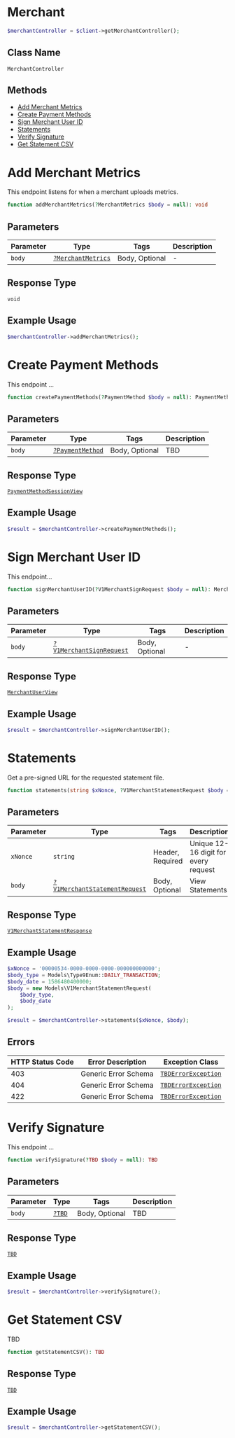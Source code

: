 # Merchant

```php
$merchantController = $client->getMerchantController();
```

## Class Name

`MerchantController`

## Methods

* [Add Merchant Metrics](../../doc/controllers/merchant.md#add-merchant-metrics)
* [Create Payment Methods](../../doc/controllers/merchant.md#create-payment-methods)
* [Sign Merchant User ID](../../doc/controllers/merchant.md#sign-merchant-user-id)
* [Statements](../../doc/controllers/merchant.md#statements)
* [Verify Signature](../../doc/controllers/merchant.md#verify-signature)
* [Get Statement CSV](../../doc/controllers/merchant.md#get-statement-csv)


# Add Merchant Metrics

This endpoint listens for when a merchant uploads metrics.

```php
function addMerchantMetrics(?MerchantMetrics $body = null): void
```

## Parameters

| Parameter | Type | Tags | Description |
|  --- | --- | --- | --- |
| `body` | [`?MerchantMetrics`](../../doc/models/merchant-metrics.md) | Body, Optional | - |

## Response Type

`void`

## Example Usage

```php
$merchantController->addMerchantMetrics();
```


# Create Payment Methods

This endpoint ...

```php
function createPaymentMethods(?PaymentMethod $body = null): PaymentMethodSessionView
```

## Parameters

| Parameter | Type | Tags | Description |
|  --- | --- | --- | --- |
| `body` | [`?PaymentMethod`](../../doc/models/payment-method.md) | Body, Optional | TBD |

## Response Type

[`PaymentMethodSessionView`](../../doc/models/payment-method-session-view.md)

## Example Usage

```php
$result = $merchantController->createPaymentMethods();
```


# Sign Merchant User ID

This endpoint...

```php
function signMerchantUserID(?V1MerchantSignRequest $body = null): MerchantUserView
```

## Parameters

| Parameter | Type | Tags | Description |
|  --- | --- | --- | --- |
| `body` | [`?V1MerchantSignRequest`](../../doc/models/v1-merchant-sign-request.md) | Body, Optional | - |

## Response Type

[`MerchantUserView`](../../doc/models/merchant-user-view.md)

## Example Usage

```php
$result = $merchantController->signMerchantUserID();
```


# Statements

Get a pre-signed URL for the requested statement file.

```php
function statements(string $xNonce, ?V1MerchantStatementRequest $body = null): V1MerchantStatementResponse
```

## Parameters

| Parameter | Type | Tags | Description |
|  --- | --- | --- | --- |
| `xNonce` | `string` | Header, Required | Unique 12-16 digit for every request |
| `body` | [`?V1MerchantStatementRequest`](../../doc/models/v1-merchant-statement-request.md) | Body, Optional | View Statements |

## Response Type

[`V1MerchantStatementResponse`](../../doc/models/v1-merchant-statement-response.md)

## Example Usage

```php
$xNonce = '00000534-0000-0000-0000-000000000000';
$body_type = Models\Type9Enum::DAILY_TRANSACTION;
$body_date = 1586480400000;
$body = new Models\V1MerchantStatementRequest(
    $body_type,
    $body_date
);

$result = $merchantController->statements($xNonce, $body);
```

## Errors

| HTTP Status Code | Error Description | Exception Class |
|  --- | --- | --- |
| 403 | Generic Error Schema | [`TBDErrorException`](../../doc/models/tbd-error-exception.md) |
| 404 | Generic Error Schema | [`TBDErrorException`](../../doc/models/tbd-error-exception.md) |
| 422 | Generic Error Schema | [`TBDErrorException`](../../doc/models/tbd-error-exception.md) |


# Verify Signature

This endpoint ...

```php
function verifySignature(?TBD $body = null): TBD
```

## Parameters

| Parameter | Type | Tags | Description |
|  --- | --- | --- | --- |
| `body` | [`?TBD`](../../doc/models/tbd.md) | Body, Optional | TBD |

## Response Type

[`TBD`](../../doc/models/tbd.md)

## Example Usage

```php
$result = $merchantController->verifySignature();
```


# Get Statement CSV

TBD

```php
function getStatementCSV(): TBD
```

## Response Type

[`TBD`](../../doc/models/tbd.md)

## Example Usage

```php
$result = $merchantController->getStatementCSV();
```

